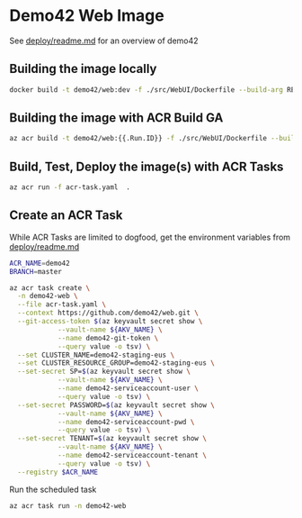 # Demo42 Web Image
See [deploy/readme.md](../deploy/readme.md) for an overview of demo42

## Building the image locally
```sh
docker build -t demo42/web:dev -f ./src/WebUI/Dockerfile --build-arg REGISTRY_NAME=demo42.azurecr.io .
```

## Building the image with ACR Build GA
```sh
az acr build -t demo42/web:{{.Run.ID}} -f ./src/WebUI/Dockerfile --build-arg REGISTRY_NAME=demo42.azurecr.io .
```

## Build, Test, Deploy the image(s) with ACR Tasks
```sh
az acr run -f acr-task.yaml  .
```

## Create an ACR Task

While ACR Tasks are limited to dogfood, get the environment variables from [deploy/readme.md](../deploy/readme.md#Get-the-credentials-from-KeyVault)
```sh
ACR_NAME=demo42
BRANCH=master

az acr task create \
  -n demo42-web \
  --file acr-task.yaml \
  --context https://github.com/demo42/web.git \
  --git-access-token $(az keyvault secret show \
            --vault-name ${AKV_NAME} \
            --name demo42-git-token \
            --query value -o tsv) \
  --set CLUSTER_NAME=demo42-staging-eus \
  --set CLUSTER_RESOURCE_GROUP=demo42-staging-eus \
  --set-secret SP=$(az keyvault secret show \
            --vault-name ${AKV_NAME} \
            --name demo42-serviceaccount-user \
            --query value -o tsv) \
  --set-secret PASSWORD=$(az keyvault secret show \
            --vault-name ${AKV_NAME} \
            --name demo42-serviceaccount-pwd \
            --query value -o tsv) \
  --set-secret TENANT=$(az keyvault secret show \
            --vault-name ${AKV_NAME} \
            --name demo42-serviceaccount-tenant \
            --query value -o tsv) \
  --registry $ACR_NAME 
```
Run the scheduled task
```sh
az acr task run -n demo42-web
```
